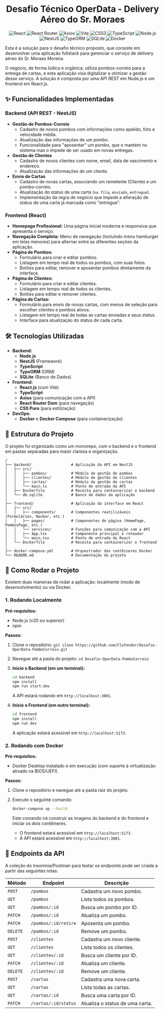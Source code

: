 <h1 align="center" style="font-weight: bold;">
  Desafio Técnico OperData - Delivery Aéreo do Sr. Moraes
</h1>

<p align="center">
  <img src="https://img.shields.io/badge/react-%2320232a.svg?style=for-the-badge&logo=react&logoColor=%2361DAFB" alt="React">
  <img src="https://img.shields.io/badge/React_Router-CA4245?style=for-the-badge&logo=react-router&logoColor=white" alt="React Router">
  <img src="https://img.shields.io/badge/axios-671ddf?style=for-the-badge&logo=axios&logoColor=white" alt="Axios">
  <img src="https://img.shields.io/badge/vite-%23646CFF.svg?style=for-the-badge&logo=vite&logoColor=white" alt="Vite">
  <img src="https://img.shields.io/badge/css3-%231572B6.svg?style=for-the-badge&logo=css3&logoColor=white" alt="CSS3">
  <img src="https://img.shields.io/badge/typescript-%23007ACC.svg?style=for-the-badge&logo=typescript&logoColor=white" alt="TypeScript">
  <img src="https://img.shields.io/badge/node.js-339933?style=for-the-badge&logo=nodedotjs&logoColor=white" alt="Node.js">
  <img src="https://img.shields.io/badge/nestjs-%23E0234E.svg?style=for-the-badge&logo=nestjs&logoColor=white" alt="NestJS">
  <img src="https://img.shields.io/badge/TypeORM-262627?style=for-the-badge" alt="TypeORM">
  <img src="https://img.shields.io/badge/sqlite-%2307405e.svg?style=for-the-badge&logo=sqlite&logoColor=white" alt="SQLite">
  <img src="https://img.shields.io/badge/docker-%230db7ed.svg?style=for-the-badge&logo=docker&logoColor=white" alt="Docker">
</p>

Esta é a solução para o desafio técnico proposto, que consiste em desenvolver uma aplicação fullstack para gerenciar o serviço de delivery aéreo do Sr. Moraes Moreira.

O negócio, de forma lúdica e orgânica, utiliza pombos-correio para a entrega de cartas, e esta aplicação visa digitalizar e otimizar a gestão desse serviço. A solução é composta por uma API REST em Node.js e um frontend em React.js.

## ✨ Funcionalidades Implementadas

### Backend (API REST - NestJS)

  - **Gestão de Pombos-Correio**
      - Cadastro de novos pombos com informações como apelido, foto e velocidade média.
      - Atualização das informações de um pombo.
      - Funcionalidade para "aposentar" um pombo, que o mantém no sistema mas o impede de ser usado em novas entregas.
  - **Gestão de Clientes**
      - Cadastro de novos clientes com nome, email, data de nascimento e endereço.
      - Atualização das informações de um cliente.
  - **Envio de Cartas**
      - Cadastro de novas cartas, associando um remetente (Cliente) e um pombo-correio.
      - Atualização do status de uma carta (`na fila`, `enviado`, `entregue`).
      - Implementação da regra de negócio que impede a alteração de status de uma carta já marcada como "entregue".

### Frontend (React)

  - **Homepage Profissional:** Uma página inicial moderna e responsiva que apresenta o serviço.
  - **Navegação Completa:** Menu de navegação (incluindo menu hamburger em telas menores) para alternar entre as diferentes seções da aplicação.
  - **Página de Pombos:**
      - Formulário para criar e editar pombos.
      - Listagem em tempo real de todos os pombos, com suas fotos.
      - Botões para editar, remover e aposentar pombos diretamente da interface.
  - **Página de Clientes:**
      - Formulário para criar e editar clientes.
      - Listagem em tempo real de todos os clientes.
      - Botões para editar e remover clientes.
  - **Página de Cartas:**
      - Formulário para envio de novas cartas, com menus de seleção para escolher clientes e pombos ativos.
      - Listagem em tempo real de todas as cartas enviadas e seus status.
      - Interface para atualização do status de cada carta.

## 🛠️ Tecnologias Utilizadas

  - **Backend:**
      - **Node.js**
      - **NestJS** (Framework)
      - **TypeScript**
      - **TypeORM** (ORM)
      - **SQLite** (Banco de Dados)
  - **Frontend:**
      - **React.js** (com Vite)
      - **TypeScript**
      - **Axios** (para comunicação com a API)
      - **React Router Dom** (para navegação)
      - **CSS Puro** (para estilização)
  - **DevOps:**
      - **Docker** e **Docker Compose** (para containerização)

## 📁 Estrutura do Projeto
O projeto foi organizado como um monorepo, com o backend e o frontend em pastas separadas para maior clareza e organização.

```
/
├── backend/                  # Aplicação da API em NestJS
│   ├── src/
│   │   ├── pombos/           # Módulo de gestão de pombos
│   │   ├── clientes/         # Módulo de gestão de clientes
│   │   ├── cartas/           # Módulo de gestão de cartas
│   │   └── main.ts           # Ponto de entrada da API
│   ├── Dockerfile            # Receita para containerizar o backend
│   └── db.sqlite             # Banco de dados da aplicação
│
├── frontend/                 # Aplicação da interface em React
│   ├── src/
│   │   ├── components/       # Componentes reutilizáveis (Formulários, Navbar, etc.)
│   │   ├── pages/            # Componentes de página (HomePage, PombosPage, etc.)
│   │   └── services/         # Funções para comunicação com a API
│   │   ├── App.tsx           # Componente principal e roteador
│   │   └── main.tsx          # Ponto de entrada do React
│   └── Dockerfile            # Receita para containerizar o frontend
│
├── docker-compose.yml        # Orquestrador dos contêineres Docker
└── README.md                 # Documentação do projeto
```

## 🚀 Como Rodar o Projeto

Existem duas maneiras de rodar a aplicação: localmente (modo de desenvolvimento) ou via Docker.

### 1\. Rodando Localmente

**Pré-requisitos:**

  * Node.js (v20 ou superior)
  * npm

**Passos:**

1.  Clone o repositório: `git clone https://github.com/Clofender/Desafio-OperData-PomboCorreio.git`

2.  Navegue até a pasta do projeto: `cd Desafio-OperData-PomboCorreio`

3.  **Inicie o Backend (em um terminal):**

    ```bash
    cd backend
    npm install
    npm run start:dev
    ```

    A API estará rodando em `http://localhost:3001`.

4.  **Inicie o Frontend (em outro terminal):**

    ```bash
    cd frontend
    npm install
    npm run dev
    ```

    A aplicação estará acessível em `http://localhost:5173`.

### 2\. Rodando com Docker

**Pré-requisitos:**

  * Docker Desktop instalado e em execução (com suporte à virtualização ativado na BIOS/UEFI).

**Passos:**

1.  Clone o repositório e navegue até a pasta raiz do projeto.
2.  Execute o seguinte comando:

    ```bash
    docker-compose up --build
    ```
    Este comando irá construir as imagens do backend e do frontend e iniciar os dois contêineres.
      * O frontend estará acessível em `http://localhost:5173`.
      * A API estará acessível em `http://localhost:3001`.

## 📝 Endpoints da API

A coleção do Insomnia/Postman para testar os endpoints pode ser criada a partir das seguintes rotas:

| Método | Endpoint                    | Descrição                                 |
|--------|-----------------------------|-------------------------------------------|
| `POST` | `/pombos`                   | Cadastra um novo pombo.                     |
| `GET`  | `/pombos`                   | Lista todos os pombos.                    |
| `GET`  | `/pombos/:id`               | Busca um pombo por ID.                    |
| `PATCH`| `/pombos/:id`               | Atualiza um pombo.                        |
| `PATCH`| `/pombos/:id/retire`        | Aposenta um pombo.                        |
| `DELETE`| `/pombos/:id`              | Remove um pombo.                          |
| `POST` | `/clientes`                 | Cadastra um novo cliente.                 |
| `GET`  | `/clientes`                 | Lista todos os clientes.                  |
| `GET`  | `/clientes/:id`             | Busca um cliente por ID.                  |
| `PATCH`| `/clientes/:id`             | Atualiza um cliente.                      |
| `DELETE`| `/clientes/:id`            | Remove um cliente.                        |
| `POST` | `/cartas`                   | Cadastra uma nova carta.                  |
| `GET`  | `/cartas`                   | Lista todas as cartas.                    |
| `GET`  | `/cartas/:id`               | Busca uma carta por ID.                   |
| `PATCH`| `/cartas/:id/status`        | Atualiza o status de uma carta.           |